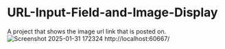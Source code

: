 # URL-Input-Field-and-Image-Display
A project that shows the image url link that is posted on.
![Screenshot 2025-01-31 172324](https://github.com/user-attachments/assets/b7aa0751-5d2e-455b-9218-87fe65a2a25c)
http://localhost:60667/
